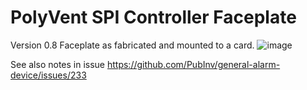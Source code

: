 # PolyVent SPI Controller Faceplate

Version 0.8 Faceplate as fabricated and mounted to a card.
![image](https://github.com/PubInv/general-alarm-device/assets/5836181/9a417af5-de6a-4316-92ac-64a6ba3ba4d2)

See also notes in issue https://github.com/PubInv/general-alarm-device/issues/233

